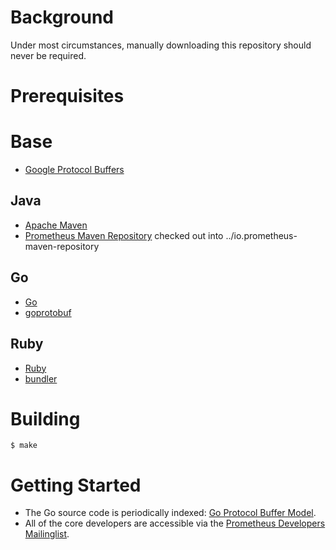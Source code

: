 # Background
Under most circumstances, manually downloading this repository should never
be required.

# Prerequisites
# Base
* [Google Protocol Buffers](https://developers.google.com/protocol-buffers)

## Java
* [Apache Maven](http://maven.apache.org)
* [Prometheus Maven Repository](https://github.com/prometheus/io.prometheus-maven-repository) checked out into ../io.prometheus-maven-repository

## Go
*  [Go](http://golang.org)
*  [goprotobuf](https://code.google.com/p/goprotobuf)

## Ruby
*  [Ruby](https://www.ruby-lang.org)
*  [bundler](https://rubygems.org/gems/bundler)

# Building
    $ make

# Getting Started
  * The Go source code is periodically indexed: [Go Protocol Buffer Model](http://godoc.org/github.com/dai/go-ipfs/gxlibs/github.com/prometheus/client_model/go).
  * All of the core developers are accessible via the [Prometheus Developers Mailinglist](https://groups.google.com/forum/?fromgroups#!forum/prometheus-developers).
